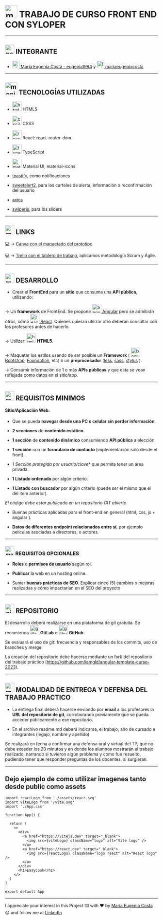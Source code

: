 # <img width="40" height="40" src="https://img.icons8.com/plasticine/40/monitor.png" alt="monitor"/> TRABAJO DE CURSO FRONT END CON SYLOPER

---

## <img width="30" height="30" src="https://img.icons8.com/dotty/30/name-tag-woman-horizontal.png" alt="name-tag-woman-horizontal"/> INTEGRANTE

- [<img width="24" height="24" src="https://img.icons8.com/material-sharp/24/github.png" alt="github icon"/> María Eugenia Costa - eugenia1984](https://github.com/eugenia1984) y [<img width="24" height="24" src="https://img.icons8.com/color/24/linkedin.png" alt="linkedin icon"/> maríaeugeniacosta](https://www.linkedin.com/in/maríaeugeniacosta)


---

## <img width="40" height="40" src="https://img.icons8.com/plasticine/40/monitor.png" alt="monitor"/>    TECNOLOGÍAS UTILIZADAS


- <img width="30" height="30" src="https://img.icons8.com/color/30/html-5--v1.png" alt="html5 icon"/> HTML5

-  <img width="30" height="30" src="https://img.icons8.com/color/30/css3.png" alt="css3 icon"/> CSS3

- <img width="30" height="30" src="https://img.icons8.com/officel/30/react.png" alt="react icon"/> React: react-router-dom

- <img width="30" height="30" src="https://img.icons8.com/color/30/typescript.png" alt="typescript icon"/> TypeScript

- <img width="30" height="30" src="https://img.icons8.com/color/30/material-ui.png" alt="material-ui icon"/> Material UI, material-icons

- [toastify](https://fkhadra.github.io/react-toastify/introduction), como notificaciones

- [sweetalert2](https://sweetalert2.github.io/), para los carteles de alerta, información o reconfirmación del usuario

- [axios](https://axios-http.com/docs/intro)

- [swiperjs](https://swiperjs.com/), para los sliders

---

## <img width="30" height="30" src="https://img.icons8.com/plasticine/30/monitor.png" alt="monitor"/>  LINKS

💻 -> [Canva con el maquetado del prototipo](https://www.canva.com/design/DAFiuea8ges/_sspazzLlNLHfqRZ10OZDQ/edit)

:computer: -> [Trello con el tablero de trabajo](https://trello.com/b/edIbjVfI/easy-cook), aplicamos metodología Scrum y Ágile.

---

## <img width="30" height="30" src="https://img.icons8.com/plasticine/30/monitor.png" alt="monitor"/>  DESARROLLO

- Crear el **FrontEnd** para un **sitio** que consuma una **API pública**, utilizando:

-> Un **framework** de FrontEnd. Se propone [<img width="30" height="30" src="https://img.icons8.com/color/30/angularjs.png" alt="angularjs icon"/> Angular](https://angular.io/) pero se admitirán otros, como [<img width="30" height="30" src="https://img.icons8.com/officel/30/react.png" alt="react icon"/> React](https://react.dev/). Quienes quieran utilizar otro deberán consultar con los profesores antes de hacerlo.

-> Utilizar: <img width="30" height="30" src="https://img.icons8.com/color/30/html-5--v1.png" alt="html5 icon"/> **HTML5**.

-> Maquetar los estilos usando de ser posible un **Framework** ( [<img width="30" height="30" src="https://img.icons8.com/color/30/bootstrap.png" alt="bootstrap icon"/> Bootstrap](https://getbootstrap.com/), [Foundation](https://get.foundation/), etc) o un **preprocesador** ([less](https://lesscss.org/), [sass](https://sass-lang.com/), [stylus](https://stylus-lang.com/) ).

-> Consumir información de 1 o más **APIs públicas** y que esta se vean reflejada como datos en el sitio/app.

---

## <img width="30" height="30" src="https://img.icons8.com/plasticine/30/monitor.png" alt="monitor"/> REQUISITOS MINIMOS

#### Sitio/Aplicación Web:

- Que se pueda **navegar desde una PC o celular sin perder información**.

- **2 secciones** de **contenido estático**.

- **1 sección** de **contenido dinámico** consumiendo **API pública** a elección.

- **1 sección** con un **formulario de contacto** (implementación solo desde el front).

- *1 Sección protegida por usuario/clave** que permita tener un área privada.

- **1 Listado ordenado** por algún criterio.

- **1 Listado con buscador** por algún criterio (puede ser el mismo que el del ítem anterior).

*El código debe estar publicado en un repositorio GIT abierto*.

- Buenas prácticas aplicadas para el front-end en general (html, css, js + angular ).

- **Datos de diferentes endpoint relacionados entre sí**, por ejemplo películas asociadas a directores, o actores.

---

### <img width="30" height="30" src="https://img.icons8.com/plasticine/30/monitor.png" alt="monitor"/> REQUISITOS OPCIONALES

- **Roles** o **permisos de usuario** según rol.

- **Publicar** la web en un hosting online.

- Sumar **buenas prácticas de SEO**. Explicar cinco (5) cambios o mejoras realizadas y cómo impactarían en el SEO del proyecto

---

## <img width="30" height="30" src="https://img.icons8.com/bubbles/30/github.png" alt="github"/> REPOSITORIO

El desarrollo deberá realizarse en una plataforma de git gratuita. Se recomienda <img width="30" height="30" src="https://img.icons8.com/color/30/gitlab.png" alt="gitlab icon"/> **GitLab** o <img width="30" height="30" src="https://img.icons8.com/ios-filled/30/github.png" alt="github icon"/> **GitHub**.

Se evaluará el uso de git: frecuencia y responsables de los commits, uso de branches y merge.

La creación del repositorio debe hacerse mediante un fork del repositorio del trabajo práctico (https://github.com/iamgld/angular-template-curso-2023).

----

## <img width="30" height="30" src="https://img.icons8.com/plasticine/30/monitor.png" alt="monitor"/> MODALIDAD DE ENTREGA Y DEFENSA DEL TRABAJO PRACTICO

- La entrega final deberá hacerse enviando por **email** a los profesores la **URL del repositorio de git**, corroborando previamente que se pueda acceder públicamente a ese repositorio.

- En el archivo readme.md deberá indicarse, el trabajo, año de cursado e integrantes (legajo, nombre y apellido)

Se realizará en fecha a confirmar una defensa oral y virtual del TP, que no debe exceder los 20 minutos y en donde los alumnos mostrarán el trabajo realizado, narrando si tuvieron algún problema y como fue resuelto, pudiendo tener que responder preguntas de los docentes, si surgieran.



---

## Dejo ejemplo de como utilizar imagenes tanto desde public como assets

```TSX
import reactLogo from './assets/react.svg'
import viteLogo from '/vite.svg'
import './App.css'

function App() {

  return (
    <>
      <div>
        <a href="https://vitejs.dev" target="_blank">
          <img src={viteLogo} className="logo" alt="Vite logo" />
        </a>
        <a href="https://react.dev" target="_blank">
          <img src={reactLogo} className="logo react" alt="React logo" />
        </a>
      </div>
      <h1>EasyCook</h1>
    </>
  )
}

export default App
```

---

I appreciate your interest in this Project ⌨️ with ❤️ by [María Eugenia Costa](https://github.com/eugenia1984) 😊 and follow me at [LinkedIn](http://www.linkedin.com/in/maríaeugeniacosta)
